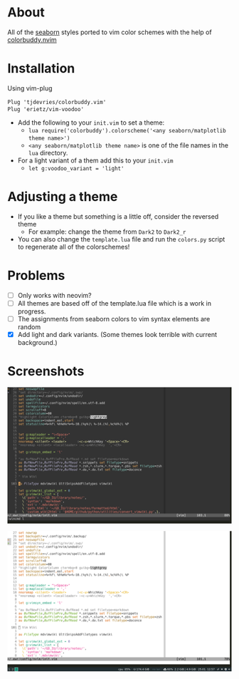 # About

All of the [seaborn](https://seaborn.pydata.org/) styles ported to vim color
schemes with the help of
[colorbuddy.nvim](https://github.com/tjdevries/colorbuddy.nvim)

# Installation

Using vim-plug

```{vim}
Plug 'tjdevries/colorbuddy.vim'
Plug 'erietz/vim-voodoo'
```

- Add the following to your `init.vim` to set a theme:
    - `lua require('colorbuddy').colorscheme('<any seaborn/matplotlib theme name>')`
    - `<any seaborn/matplotlib theme name>` is one of the file names in the `lua` directory.
- For a light variant of a them add this to your `init.vim`
    - `let g:voodoo_variant = 'light'`

# Adjusting a theme

- If you like a theme but something is a little off, consider the reversed theme
    - For example: change the theme from `Dark2` to `Dark2_r`
- You can also change the `template.lua` file and run the `colors.py` script
to regenerate all of the colorschemes!

# Problems

- [ ] Only works with neovim?
- [ ] All themes are based off of the template.lua file which is a work in progress.
- [ ] The assignments from seaborn colors to vim syntax elements are random
- [x] Add light and dark variants. (Some themes look terrible with current background.)

# Screenshots

![Set3 with dark background](./media/set3.png)

![Dark2 with light background](./media/dark2_r.png)
